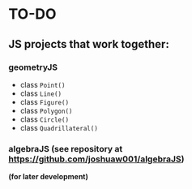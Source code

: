 # TO-DO

## JS projects that work together:
### geometryJS
- class `Point()`
- class `Line()`
- class `Figure()`
- class `Polygon()`
- class `Circle()`
- class `Quadrillateral()`
### algebraJS (see repository at https://github.com/joshuaw001/algebraJS)
__(for later development)__
